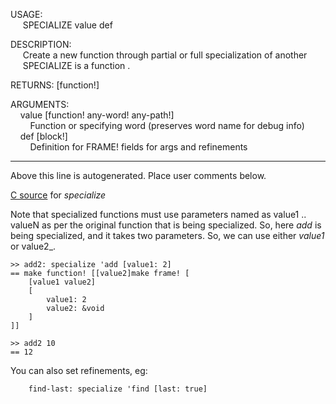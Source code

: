 USAGE:  
&nbsp;&nbsp;&nbsp;&nbsp;&nbsp;SPECIALIZE&nbsp;value&nbsp;def&nbsp;  
  
DESCRIPTION:  
&nbsp;&nbsp;&nbsp;&nbsp;&nbsp;Create&nbsp;a&nbsp;new&nbsp;function&nbsp;through&nbsp;partial&nbsp;or&nbsp;full&nbsp;specialization&nbsp;of&nbsp;another  
&nbsp;&nbsp;&nbsp;&nbsp;&nbsp;SPECIALIZE&nbsp;is&nbsp;a&nbsp;function&nbsp;.  
  
RETURNS:&nbsp;[function!]  
  
ARGUMENTS:  
&nbsp;&nbsp;&nbsp;&nbsp;value&nbsp;[function!&nbsp;any-word!&nbsp;any-path!]  
&nbsp;&nbsp;&nbsp;&nbsp;&nbsp;&nbsp;&nbsp;&nbsp;Function&nbsp;or&nbsp;specifying&nbsp;word&nbsp;(preserves&nbsp;word&nbsp;name&nbsp;for&nbsp;debug&nbsp;info)  
&nbsp;&nbsp;&nbsp;&nbsp;def&nbsp;[block!]  
&nbsp;&nbsp;&nbsp;&nbsp;&nbsp;&nbsp;&nbsp;&nbsp;Definition&nbsp;for&nbsp;FRAME!&nbsp;fields&nbsp;for&nbsp;args&nbsp;and&nbsp;refinements  
___
Above this line is autogenerated. Place user comments below.

[C source](https://github.com/metaeducation/ren-c/blob/master/src/core/n-function.c#L331) for _specialize_ 

Note that specialized functions must use parameters named as value1 .. valueN as per the original function that is being specialized.
So, here _add_ is being specialized, and it takes two parameters.  So, we can use either _value1_ or value2_.

```
>> add2: specialize 'add [value1: 2]
== make function! [[value2]make frame! [
    [value1 value2]
    [
        value1: 2
        value2: &void
    ]
]]

>> add2 10
== 12

```
You can also set refinements, eg:

```
    find-last: specialize 'find [last: true]
```
